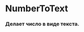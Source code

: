 # NumberToText
<h3>Делает число в виде текста.</h3>
<div><img src="https://ibb.co/LPWRRsB" alt=""><div>
